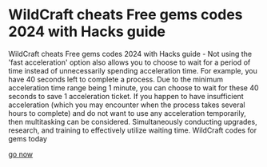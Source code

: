 # WildCraft cheats Free gems codes 2024 with Hacks guide

WildCraft cheats Free gems codes 2024 with Hacks guide - Not using the 'fast acceleration' option also allows you to choose to wait for a period of time instead of unnecessarily spending acceleration time. For example, you have 40 seconds left to complete a process. Due to the minimum acceleration time range being 1 minute, you can choose to wait for these 40 seconds to save 1 acceleration ticket. If you happen to have insufficient acceleration (which you may encounter when the process takes several hours to complete) and do not want to use any acceleration temporarily, then multitasking can be considered. Simultaneously conducting upgrades, research, and training to effectively utilize waiting time. WildCraft codes for gems today

[go now](https://fureway.top/wildcraft/)
